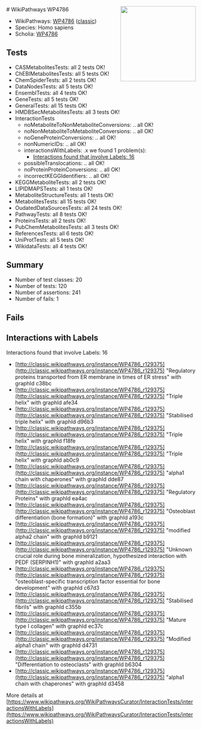 <img style="float: right; width: 200px" src="https://upload.wikimedia.org/wikipedia/commons/thumb/8/83/Wplogo_with_text_500.png/640px-Wplogo_with_text_500.png" />
# WikiPathways WP4786

* WikiPathways: [WP4786](https://wikipathways.org/pathways/WP4786) ([classic](https://classic.wikipathways.org/instance/WP4786))
* Species: Homo sapiens
* Scholia: [WP4786](https://scholia.toolforge.org/wikipathways/WP4786)
## Tests
* CASMetabolitesTests: all 2 tests OK!
* ChEBIMetabolitesTests: all 5 tests OK!
* ChemSpiderTests: all 2 tests OK!
* DataNodesTests: all 5 tests OK!
* EnsemblTests: all 4 tests OK!
* GeneTests: all 5 tests OK!
* GeneralTests: all 15 tests OK!
* HMDBSecMetabolitesTests: all 3 tests OK!
* InteractionTests
    * noMetaboliteToNonMetaboliteConversions: .. all OK!
    * noNonMetaboliteToMetaboliteConversions: .. all OK!
    * noGeneProteinConversions: .. all OK!
    * nonNumericIDs: .. all OK!
    * interactionsWithLabels: .x we found 1 problem(s):
        * [Interactions found that involve Labels: 16](#fe97a8be)
    * possibleTranslocations: .. all OK!
    * noProteinProteinConversions: .. all OK!
    * incorrectKEGGIdentifiers: .. all OK!
* KEGGMetaboliteTests: all 2 tests OK!
* LIPIDMAPSTests: all 1 tests OK!
* MetaboliteStructureTests: all 1 tests OK!
* MetabolitesTests: all 15 tests OK!
* OudatedDataSourcesTests: all 24 tests OK!
* PathwayTests: all 8 tests OK!
* ProteinsTests: all 2 tests OK!
* PubChemMetabolitesTests: all 3 tests OK!
* ReferencesTests: all 6 tests OK!
* UniProtTests: all 5 tests OK!
* WikidataTests: all 4 tests OK!


## Summary

* Number of test classes: 20
* Number of tests: 120
* Number of assertions: 241
* Number of fails: 1

## Fails

<a name="fe97a8be" />

## Interactions with Labels

Interactions found that involve Labels: 16

* [http://classic.wikipathways.org/instance/WP4786_r129375](http://classic.wikipathways.org/instance/WP4786_r129375) "Regulatory proteins
transported from ER membrane
in times of ER stress" with graphId c38bc
* [http://classic.wikipathways.org/instance/WP4786_r129375](http://classic.wikipathways.org/instance/WP4786_r129375) "Triple helix" with graphId afe34
* [http://classic.wikipathways.org/instance/WP4786_r129375](http://classic.wikipathways.org/instance/WP4786_r129375) "Stabilised
triple helix" with graphId d96b3
* [http://classic.wikipathways.org/instance/WP4786_r129375](http://classic.wikipathways.org/instance/WP4786_r129375) "Triple helix" with graphId f18fe
* [http://classic.wikipathways.org/instance/WP4786_r129375](http://classic.wikipathways.org/instance/WP4786_r129375) "Triple helix" with graphId ab0c9
* [http://classic.wikipathways.org/instance/WP4786_r129375](http://classic.wikipathways.org/instance/WP4786_r129375) "alpha1 chain with
chaperones" with graphId dde87
* [http://classic.wikipathways.org/instance/WP4786_r129375](http://classic.wikipathways.org/instance/WP4786_r129375) "Regulatory
Proteins" with graphId ea4ac
* [http://classic.wikipathways.org/instance/WP4786_r129375](http://classic.wikipathways.org/instance/WP4786_r129375) "Osteoblast differentiation
(bone formation)" with graphId a193c
* [http://classic.wikipathways.org/instance/WP4786_r129375](http://classic.wikipathways.org/instance/WP4786_r129375) "modified alpha2 chain" with graphId b9121
* [http://classic.wikipathways.org/instance/WP4786_r129375](http://classic.wikipathways.org/instance/WP4786_r129375) "Unknown crucial role during 
bone mineralization,
hypothesized interaction
with PEDF (SERPINH1)" with graphId a2aa3
* [http://classic.wikipathways.org/instance/WP4786_r129375](http://classic.wikipathways.org/instance/WP4786_r129375) "osteoblast-specific transcription
factor essential for bone development" with graphId c67d3
* [http://classic.wikipathways.org/instance/WP4786_r129375](http://classic.wikipathways.org/instance/WP4786_r129375) "Stabilised fibrils" with graphId c355b
* [http://classic.wikipathways.org/instance/WP4786_r129375](http://classic.wikipathways.org/instance/WP4786_r129375) "Mature type I 
collagen" with graphId ec37c
* [http://classic.wikipathways.org/instance/WP4786_r129375](http://classic.wikipathways.org/instance/WP4786_r129375) "Modified alpha1 chain" with graphId d4731
* [http://classic.wikipathways.org/instance/WP4786_r129375](http://classic.wikipathways.org/instance/WP4786_r129375) "Differentiation 
to osteoclasts" with graphId b6304
* [http://classic.wikipathways.org/instance/WP4786_r129375](http://classic.wikipathways.org/instance/WP4786_r129375) "alpha1 chain with
chaperones" with graphId d3458


More details at [https://www.wikipathways.org/WikiPathwaysCurator/InteractionTests/interactionsWithLabels](https://www.wikipathways.org/WikiPathwaysCurator/InteractionTests/interactionsWithLabels)

